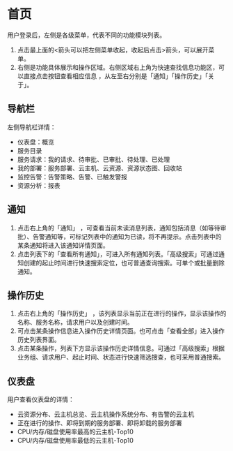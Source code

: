 # 首页
用户登录后，左侧是各级菜单，代表不同的功能模块列表。

1. 点击最上面的<箭头可以把左侧菜单收起，收起后点击>箭头，可以展开菜单。
2. 右侧是功能具体展示和操作区域。右侧区域右上角为快速查找信息功能区，可以直接点击按钮查看相应信息 ，从左至右分别是「通知」「操作历史」「关于」。

##	导航栏
左侧导航栏详情：
+	仪表盘：概览
+	服务目录
+	服务请求：我的请求、待审批、已审批、待处理、已处理
+	我的部署：服务部署、云主机、云资源、资源状态图、回收站
+	监控告警：告警策略、告警、已触发警报
+	资源分析：报表
##	通知
1. 点击右上角的「通知」 ，可查看当前未读消息列表，通知包括消息（如等待审批）、告警通知等，可标记列表中的通知为已读，将不再提示。点击列表中的某条通知将进入该通知详情页面。
2. 点击列表下的「查看所有通知」，可进入所有通知列表。「高级搜索」可通过通知创建的起止时间进行快速搜索定位，也可普通查询搜索。可单个或批量删除通知。
## 操作历史
1. 点击右上角的「操作历史」 ，该列表显示当前正在进行的操作，显示该操作的名称、服务名称，请求用户以及创建时间。
2. 可点击某条操作信息进入操作历史详情页面。也可点击「查看全部」进入操作历史列表界面。
3. 点击某条操作，列表下方显示该操作历史详情信息。可通过「高级搜索」根据业务组、请求用户、起止时间、状态进行快速筛选搜查，也可采用普通搜索。
##	仪表盘
用户查看仪表盘的详情：
+	云资源分布、云主机总览、云主机操作系统分布、有告警的云主机
+	正在进行的操作、即将到期的服务部署、即将卸载的服务部署
+	CPU/内存/磁盘使用率最高的云主机-Top10
+	CPU/内存/磁盘使用率最低的云主机-Top10
